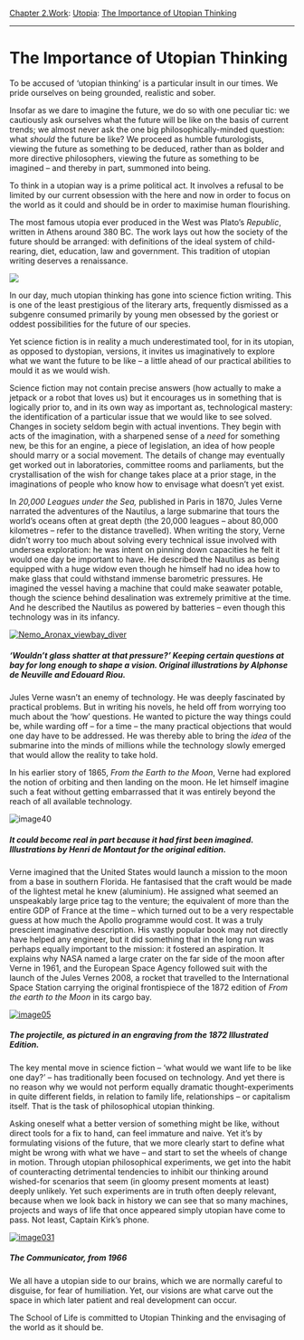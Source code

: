 [Chapter 2.Work](https://www.theschooloflife.com/thebookoflife/category/work/): [Utopia](https://www.theschooloflife.com/thebookoflife/category/work/utopia/): [The Importance of Utopian Thinking](https://www.theschooloflife.com/thebookoflife/16496/)

* * *

# The Importance of Utopian Thinking

To be accused of ‘utopian thinking’ is a particular insult in our times. We pride ourselves on being grounded, realistic and sober.

Insofar as we dare to imagine the future, we do so with one peculiar tic: we cautiously ask ourselves what the future will be like on the basis of current trends; we almost never ask the one big philosophically-minded question: what _should_ the future be like? We proceed as humble futurologists, viewing the future as something to be deduced, rather than as bolder and more directive philosophers, viewing the future as something to be imagined – and thereby in part, summoned into being.

To think in a utopian way is a prime political act. It involves a refusal to be limited by our current obsession with the here and now in order to focus on the world as it could and should be in order to maximise human flourishing.

The most famous utopia ever produced in the West was Plato’s _Republic_, written in Athens around 380 BC. The work lays out how the society of the future should be arranged: with definitions of the ideal system of child-rearing, diet, education, law and government. This tradition of utopian writing deserves a renaissance.

![](https://upload.wikimedia.org/wikipedia/commons/c/c4/Akropolis_by_Leo_von_Klenze.jpg)

In our day, much utopian thinking has gone into science fiction writing. This is one of the least prestigious of the literary arts, frequently dismissed as a subgenre consumed primarily by young men obsessed by the goriest or oddest possibilities for the future of our species.

Yet science fiction is in reality a much underestimated tool, for in its utopian, as opposed to dystopian, versions, it invites us imaginatively to explore what we want the future to be like – a little ahead of our practical abilities to mould it as we would wish.

Science fiction may not contain precise answers (how actually to make a jetpack or a robot that loves us) but it encourages us in something that is logically prior to, and in its own way as important as, technological mastery: the identification of a particular issue that we would like to see solved. Changes in society seldom begin with actual inventions. They begin with acts of the imagination, with a sharpened sense of a _need_ for something new, be this for an engine, a piece of legislation, an idea of how people should marry or a social movement. The details of change may eventually get worked out in laboratories, committee rooms and parliaments, but the crystallisation of the wish for change takes place at a prior stage, in the imaginations of people who know how to envisage what doesn’t yet exist.

In _20,000 Leagues under the Sea,_ published in Paris in 1870, Jules Verne narrated the adventures of the Nautilus, a large submarine that tours the world’s oceans often at great depth (the 20,000 leagues – about 80,000 kilometres – refer to the distance travelled). When writing the story, Verne didn’t worry too much about solving every technical issue involved with undersea exploration: he was intent on pinning down capacities he felt it would one day be important to have. He described the Nautilus as being equipped with a huge widow even though he himself had no idea how to make glass that could withstand immense barometric pressures. He imagined the vessel having a machine that could make seawater potable, though the science behind desalination was extremely primitive at the time. And he described the Nautilus as powered by batteries – even though this technology was in its infancy.

[![Nemo_Aronax_viewbay_diver](https://www.theschooloflife.com/thebookoflife/wp-content/uploads/2015/05/Nemo_Aronax_viewbay_diver.jpg)](http://www.thebookoflife.org/wp-content/uploads/2015/05/Nemo_Aronax_viewbay_diver.jpg)

##### ‘Wouldn’t glass shatter at that pressure?’ Keeping certain questions at bay for long enough to shape a vision. Original illustrations by Alphonse de Neuville and Edouard Riou.

Jules Verne wasn’t an enemy of technology. He was deeply fascinated by practical problems. But in writing his novels, he held off from worrying too much about the ‘how’ questions. He wanted to picture the way things could be, while warding off – for a time – the many practical objections that would one day have to be addressed. He was thereby able to bring the _idea_ of the submarine into the minds of millions while the technology slowly emerged that would allow the reality to take hold.

In his earlier story of 1865, _From the Earth to the Moon_, Verne had explored the notion of orbiting and then landing on the moon. He let himself imagine such a feat without getting embarrassed that it was entirely beyond the reach of all available technology.

![image40](https://www.theschooloflife.com/thebookoflife/wp-content/uploads/2015/05/image40.jpg)

##### It could become real in part because it had first been imagined. Illustrations by Henri de Montaut for the original edition.

Verne imagined that the United States would launch a mission to the moon from a base in southern Florida. He fantasised that the craft would be made of the lightest metal he knew (aluminium). He assigned what seemed an unspeakably large price tag to the venture; the equivalent of more than the entire GDP of France at the time – which turned out to be a very respectable guess at how much the Apollo programme would cost. It was a truly prescient imaginative description. His vastly popular book may not directly have helped any engineer, but it did something that in the long run was perhaps equally important to the mission: it fostered an aspiration. It explains why NASA named a large crater on the far side of the moon after Verne in 1961, and the European Space Agency followed suit with the launch of the Jules Vernes 2008, a rocket that travelled to the International Space Station carrying the original frontispiece of the 1872 edition of _From the earth to the Moon_ in its cargo bay.

[![image05](https://www.theschooloflife.com/thebookoflife/wp-content/uploads/2015/05/image05.png)](http://www.thebookoflife.org/wp-content/uploads/2015/05/image05.png)

##### The projectile, as pictured in an engraving from the 1872 Illustrated Edition.

The key mental move in science fiction – ‘what would we want life to be like one day?’ – has traditionally been focused on technology. And yet there is no reason why we would not perform equally dramatic thought-experiments in quite different fields, in relation to family life, relationships – or capitalism itself. That is the task of philosophical utopian thinking.

Asking oneself what a better version of something might be like, without direct tools for a fix to hand, can feel immature and naive. Yet it’s by formulating visions of the future, that we more clearly start to define what might be wrong with what we have – and start to set the wheels of change in motion. Through utopian philosophical experiments, we get into the habit of counteracting detrimental tendencies to inhibit our thinking around wished-for scenarios that seem (in gloomy present moments at least) deeply unlikely. Yet such experiments are in truth often deeply relevant, because when we look back in history we can see that so many machines, projects and ways of life that once appeared simply utopian have come to pass. Not least, Captain Kirk’s phone.

[![image031](https://www.theschooloflife.com/thebookoflife/wp-content/uploads/2015/05/image0311.jpg)](http://www.thebookoflife.org/wp-content/uploads/2015/05/image0311.jpg)

##### The Communicator, from 1966

We all have a utopian side to our brains, which we are normally careful to disguise, for fear of humiliation. Yet, our visions are what carve out the space in which later patient and real development can occur.

The School of Life is committed to Utopian Thinking and the envisaging of the world as it should be.
